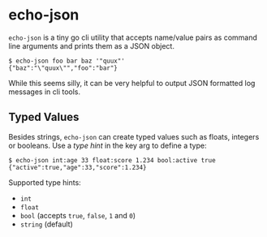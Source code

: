 echo-json
==================

`echo-json` is a tiny go cli utility that accepts name/value pairs as command
line arguments and prints them as a JSON object.


```
$ echo-json foo bar baz '"quux"'
{"baz":"\"quux\"","foo":"bar"}
```

While this seems silly, it can be very helpful to output JSON formatted log
messages in cli tools.

Typed Values
-------------------

Besides strings, `echo-json` can create typed values such as floats,
integers or booleans. Use a _type hint_ in the key arg to define a type:

```
$ echo-json int:age 33 float:score 1.234 bool:active true
{"active":true,"age":33,"score":1.234}
```

Supported type hints:

* `int`
* `float`
* `bool` (accepts `true`, `false`, `1` and `0`)
* `string` (default)